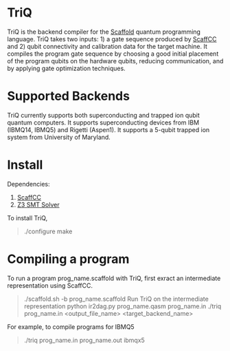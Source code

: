 # TriQ
TriQ is the backend compiler for the [Scaffold](https://github.com/epiqc/ScaffCC) quantum programming language. TriQ takes two inputs: 1) a gate sequence produced by [ScaffCC](https://github.com/epiqc/ScaffCC) and 2) qubit connectivity and calibration data for the target machine. It compiles the program gate sequence by choosing a good initial placement of the program qubits on the hardware qubits, reducing communication, and by applying gate optimization techniques. 

# Supported Backends
TriQ currently supports both superconducting and trapped ion qubit quantum computers. It supports superconducting devices from IBM (IBMQ14, IBMQ5) and Rigetti (Aspen1). It supports a 5-qubit trapped ion system from University of Maryland.

# Install
Dependencies:
1. [ScaffCC](https://github.com/epiqc/ScaffCC)
2. [Z3 SMT Solver](https://github.com/Z3Prover/z3)

To install TriQ, 
> ./configure
> make 

# Compiling a program
To run a program prog_name.scaffold with TriQ, first exract an intermediate representation using ScaffCC.
> ./scaffold.sh -b prog_name.scaffold
Run TriQ on the intermediate representation
> python ir2dag.py prog_name.qasm prog_name.in
> ./triq prog_name.in <output_file_name> <target_backend_name> 

For example, to compile programs for IBMQ5 
> ./triq prog_name.in prog_name.out ibmqx5
